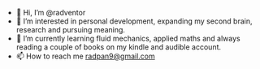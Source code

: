 - 👋 Hi, I’m @radventor
- 👀 I’m interested in personal development, expanding my second brain, research and pursuing meaning.
- 🌱 I’m currently learning fluid mechanics, applied maths and always reading a couple of books on my kindle and audible account.
- 📫 How to reach me radpan9@gmail.com

<!---
radventor/radventor is a ✨ special ✨ repository because its `README.md` (this file) appears on your GitHub profile.
You can click the Preview link to take a look at your changes.
--->
